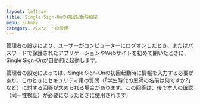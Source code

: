 ```yaml
---
layout: leftnav
title: Single Sign-Onの初回起動時設定
menu: subnav
category: パスワードの管理
---
```


管理者の設定により、ユーザーがコンピューターにログオンしたとき、またはパスワードで保護されたアプリケーションやWebサイトを初めて開いたときに、Single Sign-Onが自動的に起動します。

管理者の設定によっては、Single Sign-Onの初回起動時に情報を入力する必要があり、このときにセキュリティ用の質問（「学生時代の恩師の名前は何ですか?」など）に対する回答が求められる場合があります。この回答は、後で本人の確認（同一性検証）が必要になったときに使用されます。

